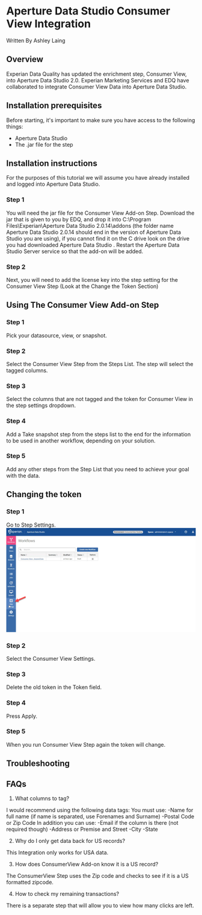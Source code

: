 # Aperture Data Studio Consumer View Integration
Written By Ashley Laing

## Overview

Experian Data Quality has updated the enrichment step, Consumer View, into Aperture Data Studio 2.0. Experian Marketing Services and EDQ have collaborated to integrate Consumer View Data into Aperture Data Studio.

## Installation prerequisites
Before starting, it's important to make sure you have access to the following
things:

* Aperture Data Studio
* The .jar file for the step

## Installation instructions

For the purposes of this tutorial we will assume you have already installed and logged into Aperture Data Studio.

### Step 1
You will need the jar file for the Consumer View Add-on Step. Download the jar that is given to you by EDQ, and drop it into C:\Program Files\Experian\Aperture Data Studio 2.0.14\addons (the folder name Aperture Data Studio 2.0.14 should end in the version of Aperture Data Studio you are using), if you cannot find it on the C drive look on the drive you had downloaded Aperture Data Studio . Restart the Aperture Data Studio Server service so that the add-on will be added.

### Step 2
Next, you will need to add the license key into the step setting for the Consumer View Step (Look at the Change the Token Section)

## Using The Consumer View Add-on Step

### Step 1
Pick your datasource, view, or snapshot.

### Step 2
Select the Consumer View Step from the Steps List. The step will select the tagged columns.

### Step 3
Select the columns that are not tagged and the token for Consumer View in the step settings dropdown.

### Step 4
Add a Take snapshot step from the steps list to the end for the information to be used in another workflow, depending on your solution. 

### Step 5
Add any other steps from the Step List that you need to achieve your goal with the data.

## Changing the token

### Step 1
Go to Step Settings.
![Aperture - Step Settings](media/step_settings_arrow.png)

### Step 2
Select the Consumer View Settings.

### Step 3
Delete the old token in the Token field.

### Step 4
Press Apply.

### Step 5
When you run Consumer View Step again the token will change.

## Troubleshooting


## FAQs

1. What columns to tag?

I would recommend using the following data tags:
    You must use:
        -Name for full name (if name is separated, use Forenames and Surname)
        -Postal Code or Zip Code
    In addition you can use:
        -Email if the column is there (not required though)
        -Address or Premise and Street
        -City
        -State

2. Why do I only get data back for US records?

This Integration only works for USA data.

3. How does ConsumerView Add-on know it is a US record?

The ConsumerView Step uses the Zip code and checks to see if it is a US formatted zipcode.

4. How to check my remaining transactions?

There is a separate step that will allow you to view how many clicks are left.